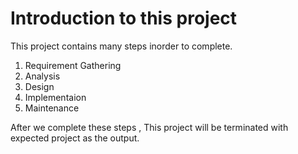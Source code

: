 # Introduction to this project

This project contains many steps inorder to complete.

1. Requirement Gathering
2. Analysis
3. Design
4. Implementaion
5. Maintenance


After we complete these steps , This project will be terminated with expected project as the output.
